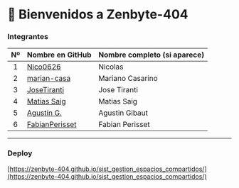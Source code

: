 # 🚀 Bienvenidos a **Zenbyte-404**


### Integrantes

| Nº | Nombre en GitHub | Nombre completo (si aparece) |
|:--:|:-----------------|:-----------------------------|
| 1  | [Nico0626](https://github.com/Nico0626) | Nicolas|
| 2  | [marian-casa](https://github.com/marian-casa) | Mariano Casarino |
| 3  | [JoseTiranti](https://github.com/JoseTiranti) | Jose Tiranti |
| 4  | [Matias Saig](https://github.com/Matias-Saig) | Matias Saig |
| 5  | [Agustín G.](https://github.com/AgustinGibaut) | Agustin Gibaut |
| 6  | [FabianPerisset](https://github.com/FabianPerisset) | Fabian Perisset |


---

### Deploy

[https://zenbyte-404.github.io/sist_gestion_espacios_compartidos/](https://zenbyte-404.github.io/sist_gestion_espacios_compartidos/) 
